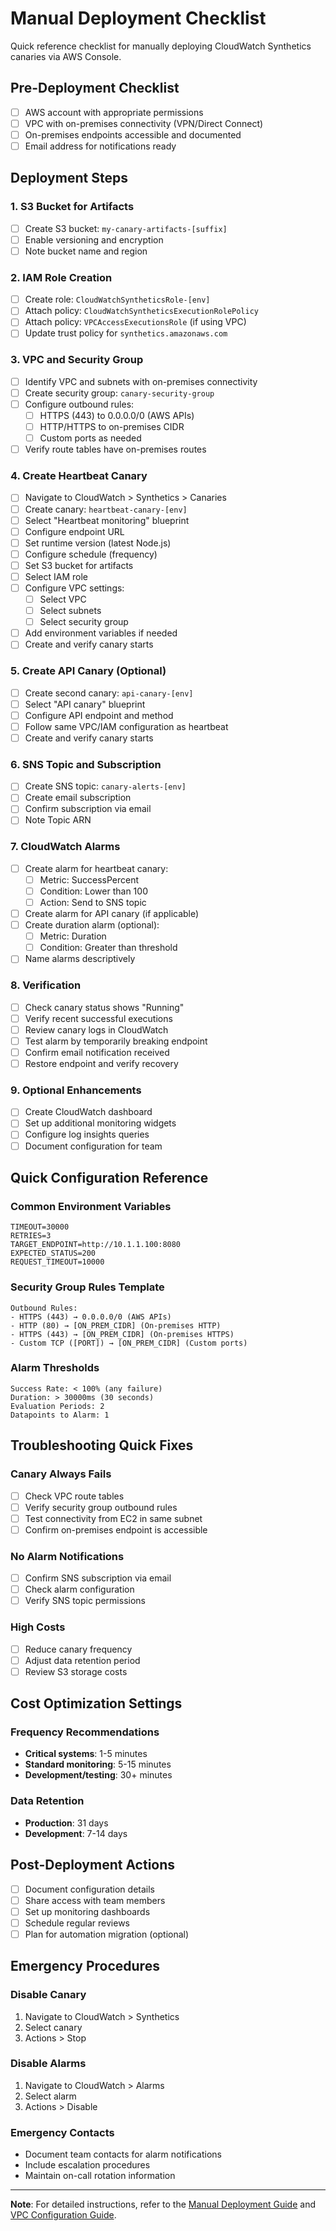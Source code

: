 # Manual Deployment Checklist

Quick reference checklist for manually deploying CloudWatch Synthetics canaries via AWS Console.

## Pre-Deployment Checklist

- [ ] AWS account with appropriate permissions
- [ ] VPC with on-premises connectivity (VPN/Direct Connect)
- [ ] On-premises endpoints accessible and documented
- [ ] Email address for notifications ready

## Deployment Steps

### 1. S3 Bucket for Artifacts
- [ ] Create S3 bucket: `my-canary-artifacts-[suffix]`
- [ ] Enable versioning and encryption
- [ ] Note bucket name and region

### 2. IAM Role Creation
- [ ] Create role: `CloudWatchSyntheticsRole-[env]`
- [ ] Attach policy: `CloudWatchSyntheticsExecutionRolePolicy`
- [ ] Attach policy: `VPCAccessExecutionsRole` (if using VPC)
- [ ] Update trust policy for `synthetics.amazonaws.com`

### 3. VPC and Security Group
- [ ] Identify VPC and subnets with on-premises connectivity
- [ ] Create security group: `canary-security-group`
- [ ] Configure outbound rules:
  - [ ] HTTPS (443) to 0.0.0.0/0 (AWS APIs)
  - [ ] HTTP/HTTPS to on-premises CIDR
  - [ ] Custom ports as needed
- [ ] Verify route tables have on-premises routes

### 4. Create Heartbeat Canary
- [ ] Navigate to CloudWatch > Synthetics > Canaries
- [ ] Create canary: `heartbeat-canary-[env]`
- [ ] Select "Heartbeat monitoring" blueprint
- [ ] Configure endpoint URL
- [ ] Set runtime version (latest Node.js)
- [ ] Configure schedule (frequency)
- [ ] Set S3 bucket for artifacts
- [ ] Select IAM role
- [ ] Configure VPC settings:
  - [ ] Select VPC
  - [ ] Select subnets
  - [ ] Select security group
- [ ] Add environment variables if needed
- [ ] Create and verify canary starts

### 5. Create API Canary (Optional)
- [ ] Create second canary: `api-canary-[env]`
- [ ] Select "API canary" blueprint
- [ ] Configure API endpoint and method
- [ ] Follow same VPC/IAM configuration as heartbeat
- [ ] Create and verify canary starts

### 6. SNS Topic and Subscription
- [ ] Create SNS topic: `canary-alerts-[env]`
- [ ] Create email subscription
- [ ] Confirm subscription via email
- [ ] Note Topic ARN

### 7. CloudWatch Alarms
- [ ] Create alarm for heartbeat canary:
  - [ ] Metric: SuccessPercent
  - [ ] Condition: Lower than 100
  - [ ] Action: Send to SNS topic
- [ ] Create alarm for API canary (if applicable)
- [ ] Create duration alarm (optional):
  - [ ] Metric: Duration
  - [ ] Condition: Greater than threshold
- [ ] Name alarms descriptively

### 8. Verification
- [ ] Check canary status shows "Running"
- [ ] Verify recent successful executions
- [ ] Review canary logs in CloudWatch
- [ ] Test alarm by temporarily breaking endpoint
- [ ] Confirm email notification received
- [ ] Restore endpoint and verify recovery

### 9. Optional Enhancements
- [ ] Create CloudWatch dashboard
- [ ] Set up additional monitoring widgets
- [ ] Configure log insights queries
- [ ] Document configuration for team

## Quick Configuration Reference

### Common Environment Variables
```
TIMEOUT=30000
RETRIES=3
TARGET_ENDPOINT=http://10.1.1.100:8080
EXPECTED_STATUS=200
REQUEST_TIMEOUT=10000
```

### Security Group Rules Template
```
Outbound Rules:
- HTTPS (443) → 0.0.0.0/0 (AWS APIs)
- HTTP (80) → [ON_PREM_CIDR] (On-premises HTTP)
- HTTPS (443) → [ON_PREM_CIDR] (On-premises HTTPS)
- Custom TCP ([PORT]) → [ON_PREM_CIDR] (Custom ports)
```

### Alarm Thresholds
```
Success Rate: < 100% (any failure)
Duration: > 30000ms (30 seconds)
Evaluation Periods: 2
Datapoints to Alarm: 1
```

## Troubleshooting Quick Fixes

### Canary Always Fails
- [ ] Check VPC route tables
- [ ] Verify security group outbound rules
- [ ] Test connectivity from EC2 in same subnet
- [ ] Confirm on-premises endpoint is accessible

### No Alarm Notifications
- [ ] Confirm SNS subscription via email
- [ ] Check alarm configuration
- [ ] Verify SNS topic permissions

### High Costs
- [ ] Reduce canary frequency
- [ ] Adjust data retention period
- [ ] Review S3 storage costs

## Cost Optimization Settings

### Frequency Recommendations
- **Critical systems**: 1-5 minutes
- **Standard monitoring**: 5-15 minutes  
- **Development/testing**: 30+ minutes

### Data Retention
- **Production**: 31 days
- **Development**: 7-14 days

## Post-Deployment Actions

- [ ] Document configuration details
- [ ] Share access with team members
- [ ] Set up monitoring dashboards
- [ ] Schedule regular reviews
- [ ] Plan for automation migration (optional)

## Emergency Procedures

### Disable Canary
1. Navigate to CloudWatch > Synthetics
2. Select canary
3. Actions > Stop

### Disable Alarms
1. Navigate to CloudWatch > Alarms
2. Select alarm
3. Actions > Disable

### Emergency Contacts
- Document team contacts for alarm notifications
- Include escalation procedures
- Maintain on-call rotation information

---

**Note**: For detailed instructions, refer to the [Manual Deployment Guide](manual-deployment-guide.md) and [VPC Configuration Guide](vpc-configuration-guide.md).